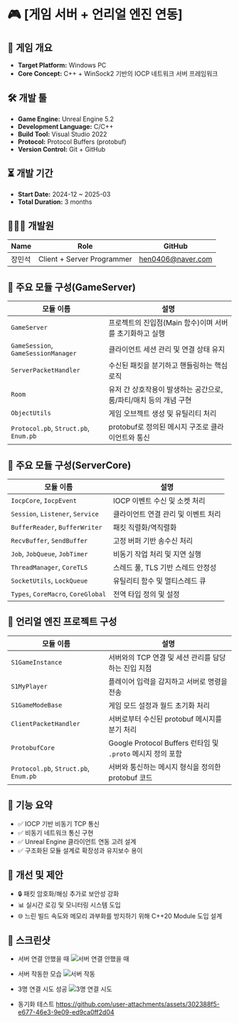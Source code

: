 # 🎮 [게임 서버 + 언리얼 엔진 연동]

## 📌 게임 개요
- **Target Platform:** Windows PC
- **Core Concept:** C++ + WinSock2 기반의 IOCP 네트워크 서버 프레임워크

## 🛠️ 개발 툴
- **Game Engine:** Unreal Engine 5.2
- **Development Language:** C/C++
- **Build Tool:** Visual Studio 2022
- **Protocol:** Protocol Buffers (protobuf)
- **Version Control:** Git + GitHub

## ⏳ 개발 기간
- **Start Date:** 2024-12 ~ 2025-03
- **Total Duration:** 3 months

## 👨‍👩‍👦 개발원
| Name      | Role              | GitHub                                 |
|-----------|-------------------|----------------------------------------|
| 장민석     | Client + Server Programmer | [hen0406@naver.com](https://github.com/MinSeok0406) |

## 🧩 주요 모듈 구성(GameServer)

| 모듈 이름                         | 설명 |
|----------------------------------|------|
| `GameServer`                     | 프로젝트의 진입점(Main 함수)이며 서버를 초기화하고 실행 |
| `GameSession`, `GameSessionManager` | 클라이언트 세션 관리 및 연결 상태 유지 |
| `ServerPacketHandler`           | 수신된 패킷을 분기하고 핸들링하는 핵심 로직 |
| `Room`                          | 유저 간 상호작용이 발생하는 공간으로, 룸/파티/매치 등의 개념 구현 |
| `ObjectUtils`                   | 게임 오브젝트 생성 및 유틸리티 처리 |
| `Protocol.pb`, `Struct.pb`, `Enum.pb` | protobuf로 정의된 메시지 구조로 클라이언트와 통신 |

## 🧩 주요 모듈 구성(ServerCore)

| 모듈 이름              | 설명 |
|------------------------|------|
| `IocpCore`, `IocpEvent` | IOCP 이벤트 수신 및 소켓 처리 |
| `Session`, `Listener`, `Service` | 클라이언트 연결 관리 및 이벤트 처리 |
| `BufferReader`, `BufferWriter` | 패킷 직렬화/역직렬화 |
| `RecvBuffer`, `SendBuffer`     | 고정 버퍼 기반 송수신 처리 |
| `Job`, `JobQueue`, `JobTimer`  | 비동기 작업 처리 및 지연 실행 |
| `ThreadManager`, `CoreTLS`     | 스레드 풀, TLS 기반 스레드 안정성 |
| `SocketUtils`, `LockQueue`     | 유틸리티 함수 및 멀티스레드 큐 |
| `Types`, `CoreMacro`, `CoreGlobal` | 전역 타입 정의 및 설정 |

## 🧩 언리얼 엔진 프로젝트 구성
| 모듈 이름                              | 설명 |
|---------------------------------------|------|
| `S1GameInstance`                      | 서버와의 TCP 연결 및 세션 관리를 담당하는 진입 지점 |
| `S1MyPlayer`                          | 플레이어 입력을 감지하고 서버로 명령을 전송 |
| `S1GameModeBase`                      | 게임 모드 설정과 월드 초기화 처리 |
| `ClientPacketHandler`                | 서버로부터 수신된 protobuf 메시지를 분기 처리 |
| `ProtobufCore`                        | Google Protocol Buffers 런타임 및 `.proto` 메시지 정의 포함 |
| `Protocol.pb`, `Struct.pb`, `Enum.pb`| 서버와 통신하는 메시지 형식을 정의한 protobuf 코드 |

## 🎯 기능 요약
- ✅ IOCP 기반 비동기 TCP 통신
- ✅ 비동기 네트워크 통신 구현
- ✅ Unreal Engine 클라이언트 연동 고려 설계
- ✅ 구조화된 모듈 설계로 확장성과 유지보수 용이

## 🧪 개선 및 제안
- 🔒 패킷 암호화/해싱 추가로 보안성 강화
- 📊 실시간 로깅 및 모니터링 시스템 도입
- 🌐 느린 빌드 속도와 메모리 과부화를 방지하기 위해 C++20 Module 도입 설계

## 📸 스크린샷
- 서버 연결 안했을 때
![서버 연결 안했을 때](https://github.com/user-attachments/assets/286ab0fc-e581-47de-9b92-0ed5c824fbee)
- 서버 작동한 모습
![서버 작동](https://github.com/user-attachments/assets/8ae83a50-b0d1-425e-b67a-aa4dfef481c9)
- 3명 연결 시도 성공
![3명 연결 시도](https://github.com/user-attachments/assets/5bdae48b-2e3b-47f3-a5da-67516ca6d355)

- 동기화 테스트
https://github.com/user-attachments/assets/302388f5-e677-46e3-9e09-ed9ca0ff2d04

